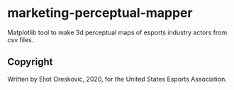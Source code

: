 # marketing-perceptual-mapper
Matplotlib tool to make 3d perceptual maps of esports industry actors from csv files.

## Copyright
Written by Eliot Oreskovic, 2020, for the United States Esports Association.
